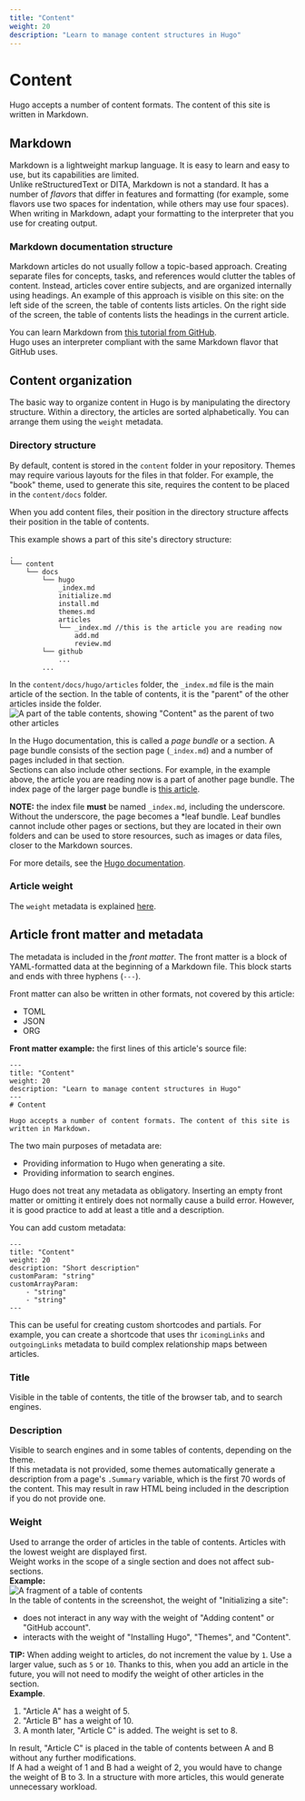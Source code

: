 ```yaml
---
title: "Content"
weight: 20
description: "Learn to manage content structures in Hugo"
---
```

# Content

Hugo accepts a number of content formats. The content of this site is written in Markdown.

## Markdown
Markdown is a lightweight markup language. It is easy to learn and easy to use, but its capabilities are limited.  
Unlike reStructuredText or DITA, Markdown is not a standard. It has a number of *flavors* that differ in features and formatting (for example, some flavors use two spaces for indentation, while others may use four spaces).  
When writing in Markdown, adapt your formatting to the interpreter that you use for creating output.

### Markdown documentation structure
Markdown articles do not usually follow a topic-based approach. Creating separate files for concepts, tasks, and references would clutter the tables of content. Instead, articles cover entire subjects, and are organized internally using headings. An example of this approach is visible on this site: on the left side of the screen, the table of contents lists articles. On the right side of the screen, the table of contents lists the headings in the current article.

You can learn Markdown from [this tutorial from GitHub](https://guides.github.com/features/mastering-markdown/).  
Hugo uses an interpreter compliant with the same Markdown flavor that GitHub uses.

## Content organization
The basic way to organize content in Hugo is by manipulating the directory structure. Within a directory, the articles are sorted alphabetically. You can arrange them using the `weight` metadata.
### Directory structure
By default, content is stored in the `content` folder in your repository. Themes may require various layouts for the files in that folder. For example, the "book" theme, used to generate this site, requires the content to be placed in the `content/docs` folder.

When you add content files, their position in the directory structure affects their position in the table of contents.

This example shows a part of this site's directory structure:
```
.
└── content
    └── docs
        └── hugo
            _index.md
            initialize.md
            install.md
            themes.md
            articles
            └── _index.md //this is the article you are reading now
                add.md
                review.md
        └── github
            ...
        ...
```

In the `content/docs/hugo/articles` folder, the `_index.md` file is the main article of the section. In the table of contents, it is the "parent" of the other articles inside the folder.  
![A part of the table contents, showing "Content" as the parent of two other articles](/images/tocexample.png)  

In the Hugo documentation, this is called a *page bundle* or a section. A page bundle consists of the section page (`_index.md`) and a number of pages included in that section.  
Sections can also include other sections. For example, in the example above, the article you are reading now is a part of another page bundle. The index page of the larger page bundle is [this article](/docs/hugo).

**NOTE:** the index file **must** be named `_index.md`, including the underscore. Without the underscore, the page becomes a *leaf bundle. Leaf bundles cannot include other pages or sections, but they are located in their own folders and can be used to store resources, such as images or data files, closer to the Markdown sources.

For more details, see the [Hugo documentation](https://gohugo.io/content-management/organization/).

### Article weight
The `weight` metadata is explained [here](#weight).

## Article front matter and metadata
The metadata is included in the *front matter*. The front matter is a block of YAML-formatted data at the beginning of a Markdown file. This block starts and ends with three hyphens (`---`).   

Front matter can also be written in other formats, not covered by this article:
- TOML
- JSON
- ORG

**Front matter example:** the first lines of this article's source file:
```
---
title: "Content"
weight: 20
description: "Learn to manage content structures in Hugo"
---
# Content

Hugo accepts a number of content formats. The content of this site is written in Markdown.
```

The two main purposes of metadata are:
- Providing information to Hugo when generating a site.
- Providing information to search engines.

Hugo does not treat any metadata as obligatory. Inserting an empty front matter or omitting it entirely does not normally cause a build error. However, it is good practice to add at least a title and a description.

You can add custom metadata:
```
---
title: "Content"
weight: 20
description: "Short description"
customParam: "string"
customArrayParam:
    - "string"
    - "string"
---
```
This can be useful for creating custom shortcodes and partials. For example, you can create a shortcode that uses thr `icomingLinks` and `outgoingLinks` metadata to build complex relationship maps between articles.

### Title
Visible in the table of contents, the title of the browser tab, and to search engines.
### Description
Visible to search engines and in some tables of contents, depending on the theme.  
If this metadata is not provided, some themes automatically generate a description from a page's `.Summary` variable, which is the first 70 words of the content. This may result in raw HTML being included in the description if you do not provide one.
### Weight
Used to arrange the order of articles in the table of contents. Articles with the lowest weight are displayed first.  
Weight works in the scope of a single section and does not affect sub-sections.  
**Example:**  
![A fragment of a table of contents](/images/weightexample.png)  
In the table of contents in the screenshot, the weight of "Initializing a site":
- does not interact in any way with the weight of "Adding content" or "GitHub account". 
- interacts with the weight of "Installing Hugo", "Themes", and "Content".

**TIP:** When adding weight to articles, do not increment the value by `1`. Use a larger value, such as `5` or `10`. Thanks to this, when you add an article in the future, you will not need to modify the weight of other articles in the section.  
**Example**.
1. "Article A" has a weight of 5.
2. "Article B" has a weight of 10.
3. A month later, "Article C" is added. The weight is set to 8.

In result, "Article C" is placed in the table of contents between A and B without any further modifications.  
If A had a weight of 1 and B had a weight of 2, you would have to change the weight of B to 3. In a structure with more articles, this would generate unnecessary workload.
